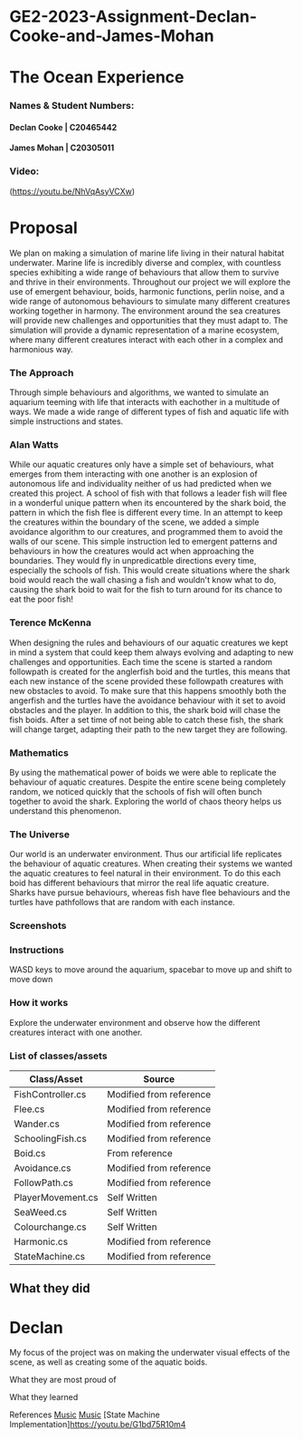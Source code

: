 # GE2-2023-Assignment-Declan-Cooke-and-James-Mohan

# The Ocean Experience

### Names & Student Numbers:
#### Declan Cooke | C20465442
#### James Mohan | C20305011

### Video: 
(https://youtu.be/NhVqAsyVCXw)

# Proposal
We plan on making a simulation of marine life living in their natural habitat underwater. Marine life is incredibly diverse and complex, with countless species exhibiting a wide range of behaviours that allow them to survive and thrive in their environments. Throughout our project we will explore the use of emergent behaviour, boids, harmonic functions, perlin noise, and a wide range of autonomous behaviours to simulate many different creatures working together in harmony. The environment around the sea creatures will provide new challenges and opportunities that they must adapt to. The simulation will provide a dynamic representation of a marine ecosystem, where many different creatures interact with each other in a complex and harmonious way.

### The Approach
Through simple behaviours and algorithms, we wanted to simulate an aquarium teeming with life that interacts with eachother in a multitude of ways. We made a wide range of different types of fish and aquatic life with simple instructions and states. 


### Alan Watts
While our aquatic creatures only have a simple set of behaviours, what emerges from them interacting with one another is an explosion of autonomous life and individuality neither of us had predicted when we created this project. A school of fish with that follows a leader fish will flee in a wonderful unique pattern when its encountered by the shark boid, the pattern in which the fish flee is different every time. In an attempt to keep the creatures within the boundary of the scene, we added a simple avoidance algorithm to our creatures, and programmed them to avoid the walls of our scene. This simple instruction led to emergent patterns and behaviours in how the creatures would act when approaching the boundaries. They would fly in unpredicatble directions every time, especially the schools of fish. This would create situations where the shark boid would reach the wall chasing a fish and wouldn't know what to do, causing the shark boid to wait for the fish to turn around for  its chance to eat the poor fish! 

### Terence McKenna
When designing the rules and behaviours of our aquatic creatures we kept in mind a system that could keep them always evolving and adapting to new challenges and opportunities. Each time the scene is started a random followpath is created for the anglerfish boid and the turtles, this means that each new instance of the scene provided these followpath creatures with new obstacles to avoid. To make sure that this happens smoothly both the angerfish and the turtles have the avoidance behaviour with it set to avoid obstacles and the player. In addition to this, the shark boid will chase the fish boids. After a set time of not being able to catch these fish, the shark will change target, adapting their path to the new target they are following.

### Mathematics
By using the mathematical power of boids we were able to replicate the behaviour of aquatic creatures. Despite the entire scene being completely random, we noticed quickly that the schools of fish will often bunch together to avoid the shark. Exploring the world of chaos theory helps us understand this phenomenon.

### The Universe
Our world is an underwater environment. Thus our artificial life replicates the behaviour of aquatic creatures. When creating their systems we wanted the aquatic creatures to feel natural in their environment. To do this each boid has different behaviours that mirror the real life aquatic creature. Sharks have pursue behaviours, whereas fish have flee behaviours and the turtles have pathfollows that are random with each instance.


### Screenshots


### Instructions
WASD keys to move around the aquarium, spacebar to move up and shift to move down

### How it works
Explore the underwater environment and observe how the different creatures interact with one another.

### List of classes/assets

| **Class/Asset** | **Source** |
|----------------|-----------------------|
|FishController.cs| Modified from reference|
|Flee.cs| Modified from reference|
|Wander.cs| Modified from reference|
|SchoolingFish.cs| Modified from reference|
|Boid.cs| From reference|
|Avoidance.cs| Modified from reference|
|FollowPath.cs| Modified from reference|
|PlayerMovement.cs| Self Written|
|SeaWeed.cs| Self Written|
|Colourchange.cs| Self Written|
|Harmonic.cs| Modified from reference|
|StateMachine.cs |Modified from reference|



## What they did
# Declan
My focus of the project was on making the underwater visual effects of the scene, as well as creating some of the aquatic boids. 

What they are most proud of 

What they learned

References
[Music](https://www.youtube.com/watch?v=lJuK3NLaC1Y&ab_channel=CharlesTrenet-Topic)
[Music](https://www.youtube.com/watch?v=76nZSz3Omyg)
[State Machine Implementation]https://youtu.be/G1bd75R10m4
